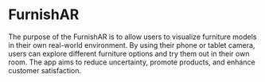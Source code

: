 # FurnishAR # 

The purpose of the FurnishAR is to allow users to visualize furniture models in their own real-world environment. By using their phone or tablet camera, users can explore different furniture options and try them out in their own room. The app aims to reduce uncertainty, promote products, and enhance customer satisfaction.



